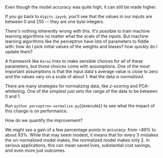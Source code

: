 Even though the model accuracy was quite high,
it can still be made higher.

If you go back to `digits.ipynb`,
you'll see that the values in our inputs are between 0 and 255 --
they are one byte integers.

There's nothing inherently wrong with this.
It's possible to train machine learning algorithms
no matter what the scale of the inputs.
But machine learning algorithms like the perceptron have lots
of parameters to fiddle with:
how do I pick initial values of the weights and biases?
how quickly do I update them?

A framework like `Keras` tries to make sensible choices for all of these parameters,
but those choices come with assumptions.
One of the most important assumptions is that the input data's average value is close to zero
and the values vary on a scale of about 1:
that the data is _normalized_.

There are many strategies for normalizing data,
like _z_-scoring and PCA-whitening.
One of the simplest just sets the range of the data to be between 0 and 1.

Run
`python perceptron-normalize.py`{{execute}}
to see what the impact of this change is on performance.

How do we quantify the improvement?

We might see a gain of a few percentage points in accuracy:
from ~89% to about 93%.
While that may seem modest, it means that for every 3 mistakes
the un-normalized model makes, the normalized model makes only 2.
In serious applications, this can mean
saved lives, substantial cost savings, and even more just outcomes.
